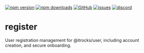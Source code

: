 [![npm version](https://img.shields.io/npm/v/@itrocks/register?logo=npm)](https://www.npmjs.org/package/@itrocks/register)
[![npm downloads](https://img.shields.io/npm/dm/@itrocks/register)](https://www.npmjs.org/package/@itrocks/register)
[![GitHub](https://img.shields.io/github/last-commit/itrocks-ts/register?color=2dba4e&label=commit&logo=github)](https://github.com/itrocks-ts/register)
[![issues](https://img.shields.io/github/issues/itrocks-ts/register)](https://github.com/itrocks-ts/register/issues)
[![discord](https://img.shields.io/discord/1314141024020467782?color=7289da&label=discord&logo=discord&logoColor=white)](https://25.re/ditr)

# register

User registration management for @itrocks/user, including account creation, and secure onboarding.
